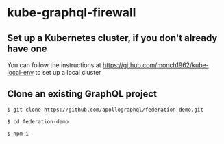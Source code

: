 # kube-graphql-firewall

## Set up a Kubernetes cluster, if you don't already have one

You can follow the instructions at https://github.com/monch1962/kube-local-env to set up a local cluster

## Clone an existing GraphQL project

`$ git clone https://github.com/apollographql/federation-demo.git`

`$ cd federation-demo`

`$ npm i`
